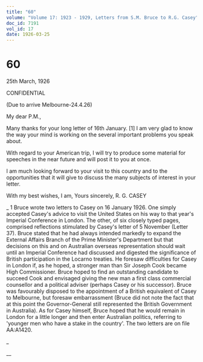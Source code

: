 ```yaml
---
title: "60"
volume: "Volume 17: 1923 - 1929, Letters from S.M. Bruce to R.G. Casey"
doc_id: 7191
vol_id: 17
date: 1926-03-25
---
```


# 60

25th March, 1926

CONFIDENTIAL

(Due to arrive Melbourne-24.4.26)

My dear P.M.,

Many thanks for your long letter of 16th January. [1] I am very glad to know the way your mind is working on the several important problems you speak about.

With regard to your American trip, I will try to produce some material for speeches in the near future and will post it to you at once.

I am much looking forward to your visit to this country and to the opportunities that it will give to discuss the many subjects of interest in your letter.

With my best wishes, I am, Yours sincerely, R. G. CASEY 

_ 1 Bruce wrote two letters to Casey on 16 January 1926. One simply accepted Casey's advice to visit the United States on his way to that year's Imperial Conference in London. The other, of six closely typed pages, comprised reflections stimulated by Casey's letter of 5 November (Letter 37). Bruce stated that he had always intended markedly to expand the External Affairs Branch of the Prime Minister's Department but that decisions on this and on Australian overseas representation should wait until an Imperial Conference had discussed and digested the significance of British participation in the Locarno treaties. He foresaw difficulties for Casey in London if, as he hoped, a stronger man than Sir Joseph Cook became High Commissioner. Bruce hoped to find an outstanding candidate to succeed Cook and envisaged giving the new man a first class commercial counsellor and a political adviser (perhaps Casey or his successor). Bruce was favourably disposed to the appointment of a British equivalent of Casey to Melbourne, but foresaw embarrassment (Bruce did not note the fact that at this point the Governor-General still represented the British Government in Australia). As for Casey himself, Bruce hoped that he would remain in London for a little longer and then enter Australian politics, referring to 'younger men who have a stake in the country'. The two letters are on file AA:A1420.

_

__
